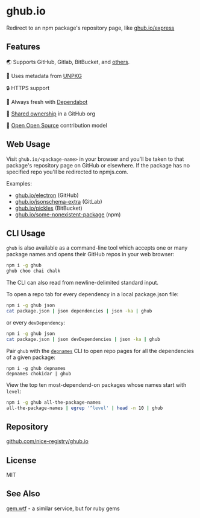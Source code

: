 # ghub.io

Redirect to an npm package's repository page, like [ghub.io/express](https://ghub.io/express)

## Features

🌏 Supports GitHub, Gitlab, BitBucket, and [others](https://github.com/nice-registry/all-the-package-repos/pull/6).  

🚀 Uses metadata from [UNPKG](https://unpkg.com/)  

🔒 HTTPS support

🌴 Always fresh with [Dependabot](https://docs.github.com/en/code-security/supply-chain-security/managing-vulnerabilities-in-your-projects-dependencies/configuring-dependabot-security-updates)  

👫 [Shared ownership](https://github.com/nice-registry/welcome#readme) in a GitHub org  

🙌 [Open Open Source](https://github.com/nice-registry/welcome#contributing) contribution model  

## Web Usage

Visit `ghub.io/<package-name>` in your browser and you'll be taken to that 
package's repository page on GitHub or elsewhere. If the package has no 
specified repo you'll be redirected to npmjs.com.

Examples:

- [ghub.io/electron](https://ghub.io/electron) (GitHub)
- [ghub.io/jsonschema-extra](https://ghub.io/jsonschema-extra) (GitLab)
- [ghub.io/pickles](https://ghub.io/pickles) (BitBucket)
- [ghub.io/some-nonexistent-package](https://ghub.io/some-nonexistent-package) (npm)

## CLI Usage

`ghub` is also available as a command-line tool which accepts one or many
package names and opens their GitHub repos in your web browser:

```sh
npm i -g ghub
ghub choo chai chalk
```

The CLI can also read from newline-delimited standard input.

To open a repo tab for every dependency in a local package.json file:

```sh
npm i -g ghub json
cat package.json | json dependencies | json -ka | ghub
```

or every `devDependency`:

```sh
npm i -g ghub json
cat package.json | json devDependencies | json -ka | ghub
```

Pair `ghub` with the [`depnames`](https://github.com/nice-registry/depnames)
CLI to open repo pages for all the dependencies of a given package:

```
npm i -g ghub depnames
depnames chokidar | ghub
```

View the top ten most-dependend-on packages whose names start with `level`:

```sh
npm i -g ghub all-the-package-names
all-the-package-names | egrep '^level' | head -n 10 | ghub
```

## Repository

[github.com/nice-registry/ghub.io](https://github.com/nice-registry/ghub.io#readme)

## License

MIT
## See Also

[gem.wtf](https://gem.wtf) - a similar service, but for ruby gems
